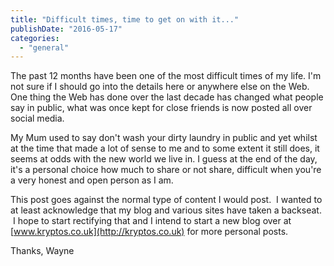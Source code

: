 ```yaml
---
title: "Difficult times, time to get on with it..."
publishDate: "2016-05-17"
categories: 
  - "general"
---
```


The past 12 months have been one of the most difficult times of my life. I'm not sure if I should go into the details here or anywhere else on the Web. One thing the Web has done over the last decade has changed what people say in public, what was once kept for close friends is now posted all over social media.

My Mum used to say don't wash your dirty laundry in public and yet whilst at the time that made a lot of sense to me and to some extent it still does, it seems at odds with the new world we live in. I guess at the end of the day, it's a personal choice how much to share or not share, difficult when you're a very honest and open person as I am.

This post goes against the normal type of content I would post.  I wanted to at least acknowledge that my blog and various sites have taken a backseat.  I hope to start rectifying that and I intend to start a new blog over at [www.kryptos.co.uk](http://kryptos.co.uk) for more personal posts.

Thanks, Wayne
